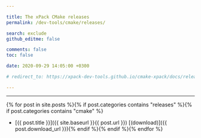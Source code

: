 ```yaml
---

title: The xPack CMake releases
permalink: /dev-tools/cmake/releases/

search: exclude
github_editme: false

comments: false
toc: false

date: 2020-09-29 14:05:00 +0300

# redirect_to: https://xpack-dev-tools.github.io/cmake-xpack/docs/releases/

---
```


___
{% for post in site.posts %}{% if post.categories contains "releases" %}{% if post.categories contains "cmake" %}
* [{{ post.title }}]({{ site.baseurl }}{{ post.url }}) [(download)]({{ post.download_url }}){% endif %}{% endif %}{% endfor %}
